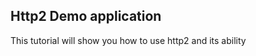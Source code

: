 Http2 Demo application
----------------------

This tutorial will show you how to use http2 and its ability